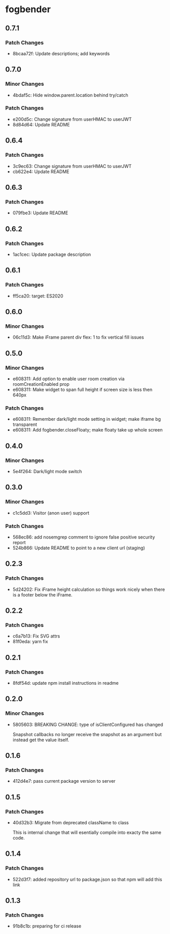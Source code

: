 # fogbender

## 0.7.1

### Patch Changes

- 8bcaa72f: Update descriptions; add keywords

## 0.7.0

### Minor Changes

- 4bdaf5c: Hide window.parent.location behind try/catch

### Patch Changes

- e200d5c: Change signature from userHMAC to userJWT
- 8d84d64: Update README

## 0.6.4

### Patch Changes

- 3c9ec63: Change signature from userHMAC to userJWT
- cb622e4: Update README

## 0.6.3

### Patch Changes

- 079fbe3: Update README

## 0.6.2

### Patch Changes

- 1ac1cec: Update package description

## 0.6.1

### Patch Changes

- ff5ca20: target: ES2020

## 0.6.0

### Minor Changes

- 06c11d3: Make iFrame parent div flex: 1 to fix vertical fill issues

## 0.5.0

### Minor Changes

- e608311: Add option to enable user room creation via roomCreationEnabled prop
- e608311: Make widget to span full height if screen size is less then 640px

### Patch Changes

- e608311: Remember dark/light mode setting in widget; make iframe bg transparent
- e608311: Add fogbender.closeFloaty; make floaty take up whole screen

## 0.4.0

### Minor Changes

- 5e4f264: Dark/light mode switch

## 0.3.0

### Minor Changes

- c1c5dd3: Visitor (anon user) support

### Patch Changes

- 568ec86: add nosemgrep comment to ignore false positive security report
- 524b866: Update README to point to a new client url (staging)

## 0.2.3

### Patch Changes

- 5d24202: Fix iFrame height calculation so things work nicely when there is a footer below the iFrame.

## 0.2.2

### Patch Changes

- c6a7b13: Fix SVG attrs
- 81f0eda: yarn fix

## 0.2.1

### Patch Changes

- 8fdf54d: update npm install instructions in readme

## 0.2.0

### Minor Changes

- 5805603: BREAKING CHANGE: type of isClientConfigured has changed

  Snapshot callbacks no longer receive the snapshot as an argument
  but instead get the value itself.

## 0.1.6

### Patch Changes

- 412d4e7: pass current package version to server

## 0.1.5

### Patch Changes

- 40d32b3: Migrate from deprecated className to class

  This is internal change that will esentially compile into exacty the same code.

## 0.1.4

### Patch Changes

- 522d3f7: added repository url to package.json so that npm will add this link

## 0.1.3

### Patch Changes

- 91b8c1b: preparing for ci release
